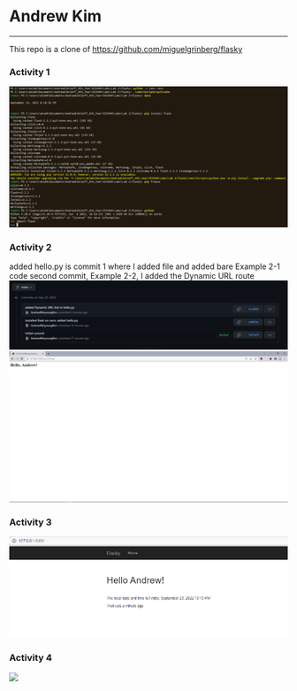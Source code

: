 # Andrew Kim
------
This repo is a clone of https://github.com/miguelgrinberg/flasky

### Activity 1
![](images/act1snap.PNG)

### Activity 2
added hello.py is commit 1 where I added file and added bare Example 2-1 code
second commit, Example 2-2, I added the Dynamic URL route
![](images/act2snapCommits.PNG)
![](images/act2snap.PNG)

### Activity 3
![](images/act3snap.PNG)

### Activity 4
![](images/act4snap.PNG)
